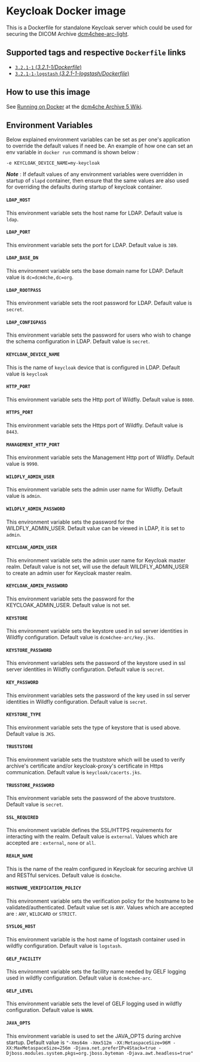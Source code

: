 # Keycloak Docker image

This is a Dockerfile for standalone Keycloak server which could be used for securing the DICOM Archive [dcm4chee-arc-light](https://github.com/dcm4che/dcm4chee-arc-light/wiki).

## Supported tags and respective `Dockerfile` links

- [`3.2.1-1` (*3.2.1-1/Dockerfile*)](https://github.com/dcm4che-dockerfiles/keycloak/blob/master/Dockerfile)
- [`3.2.1-1-logstash` (*3.2.1-1-logstash/Dockerfile*)](https://github.com/dcm4che-dockerfiles/keycloak/blob/logstash/Dockerfile)

## How to use this image

See [Running on Docker](https://github.com/dcm4che/dcm4chee-arc-light/wiki/Running-on-Docker) at the
[dcm4che Archive 5 Wiki](https://github.com/dcm4che/dcm4chee-arc-light/wiki).

## Environment Variables 

Below explained environment variables can be set as per one's application to override the default values if need be.
An example of how one can set an env variable in `docker run` command is shown below :

    -e KEYCLOAK_DEVICE_NAME=my-keycloak

_**Note**_ : If default values of any environment variables were overridden in startup of `slapd` container, 
then ensure that the same values are also used for overriding the defaults during startup of keycloak container. 

#### `LDAP_HOST`

This environment variable sets the host name for LDAP. Default value is `ldap`.

#### `LDAP_PORT`

This environment variable sets the port for LDAP. Default value is `389`.

#### `LDAP_BASE_DN`

This environment variable sets the base domain name for LDAP. Default value is `dc=dcm4che,dc=org`.

#### `LDAP_ROOTPASS`

This environment variable sets the root password for LDAP. Default value is `secret`. 

#### `LDAP_CONFIGPASS`

This environment variable sets the password for users who wish to change the schema configuration in LDAP. 
Default value is `secret`. 

#### `KEYCLOAK_DEVICE_NAME`

This is the name of `keycloak` device that is configured in LDAP. Default value is `keycloak`

#### `HTTP_PORT`

This environment variable sets the Http port of Wildfly. Default value is `8080`.

#### `HTTPS_PORT`

This environment variable sets the Https port of Wildfly. Default value is `8443`.

#### `MANAGEMENT_HTTP_PORT`

This environment variable sets the Management Http port of Wildfly. Default value is `9990`.

#### `WILDFLY_ADMIN_USER`

This environment variable sets the admin user name for Wildfly. Default value is `admin`.

#### `WILDFLY_ADMIN_PASSWORD`

This environment variable sets the password for the WILDFLY_ADMIN_USER. Default value can be viewed in LDAP, it is set to `admin`.

#### `KEYCLOAK_ADMIN_USER`

This environment variable sets the admin user name for Keycloak master realm. Default value is not set, will use the default 
WILDFLY_ADMIN_USER to create an admin user for Keycloak master realm.

#### `KEYCLOAK_ADMIN_PASSWORD`

This environment variable sets the password for the KEYCLOAK_ADMIN_USER. Default value is not set.

#### `KEYSTORE`

This environment variable sets the keystore used in ssl server identities in Wildfly configuration. Default value is `dcm4chee-arc/key.jks`.

#### `KEYSTORE_PASSWORD`

This environment variables sets the password of the keystore used in ssl server identities in Wildfly configuration. Default value is `secret`.

#### `KEY_PASSWORD`

This environment variables sets the password of the key used in ssl server identities in Wildfly configuration. Default value is `secret`.

#### `KEYSTORE_TYPE`

This environment variable sets the type of keystore that is used above. Default value is `JKS`.

#### `TRUSTSTORE`

This environment variable sets the truststore which will be used to verify archive's certificate and/or keycloak-proxy's certificate 
in Https communication. Default value is `keycloak/cacerts.jks`.

#### `TRUSSTORE_PASSWORD`

This environment variable sets the password of the above truststore. Default value is `secret`.

#### `SSL_REQUIRED`

This environment variable defines the SSL/HTTPS requirements for interacting with the realm. Default value is `external`.
Values which are accepted are : `external`, `none` or `all`.

#### `REALM_NAME`

This is the name of the realm configured in Keycloak for securing archive UI and RESTful services. Default value is `dcm4che`. 

#### `HOSTNAME_VERIFICATION_POLICY`

This environment variable sets the verification policy for the hostname to be validated/authenticated. Default value set is `ANY`.
Values which are accepted are : `ANY`, `WILDCARD` or `STRICT`.

#### `SYSLOG_HOST`

This environment variable is the host name of logstash container used in wildfly configuration. Default value is `logstash`.

#### `GELF_FACILITY`

This environment variable sets the facility name needed by GELF logging used in wildfly configuration. Default value is `dcm4chee-arc`.

#### `GELF_LEVEL`

This environment variable sets the level of GELF logging used in wildfly configuration. Default value is `WARN`.

#### `JAVA_OPTS`

This environment variable is used to set the JAVA_OPTS during archive startup. Default value is 
`"-Xms64m -Xmx512m -XX:MetaspaceSize=96M -XX:MaxMetaspaceSize=256m -Djava.net.preferIPv4Stack=true -Djboss.modules.system.pkgs=org.jboss.byteman -Djava.awt.headless=true"`